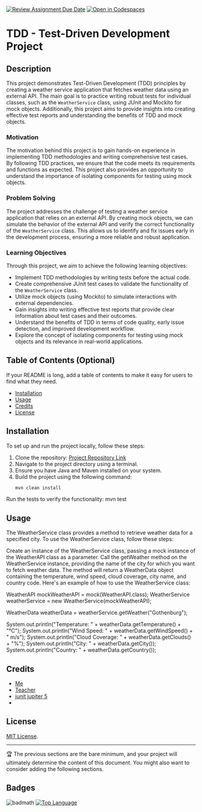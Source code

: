 [![Review Assignment Due Date](https://classroom.github.com/assets/deadline-readme-button-24ddc0f5d75046c5622901739e7c5dd533143b0c8e959d652212380cedb1ea36.svg)](https://classroom.github.com/a/-Un0hjO8)
[![Open in Codespaces](https://classroom.github.com/assets/launch-codespace-7f7980b617ed060a017424585567c406b6ee15c891e84e1186181d67ecf80aa0.svg)](https://classroom.github.com/open-in-codespaces?assignment_repo_id=11542742)
# TDD - Test-Driven Development Project

## Description

This project demonstrates Test-Driven Development (TDD) principles by creating a weather service application that fetches weather data using an external API. The main goal is to practice writing robust tests for individual classes, such as the `WeatherService` class, using JUnit and Mockito for mock objects. Additionally, this project aims to provide insights into creating effective test reports and understanding the benefits of TDD and mock objects.

### Motivation

The motivation behind this project is to gain hands-on experience in implementing TDD methodologies and writing comprehensive test cases. By following TDD practices, we ensure that the code meets its requirements and functions as expected. This project also provides an opportunity to understand the importance of isolating components for testing using mock objects.

### Problem Solving

The project addresses the challenge of testing a weather service application that relies on an external API. By creating mock objects, we can simulate the behavior of the external API and verify the correct functionality of the `WeatherService` class. This allows us to identify and fix issues early in the development process, ensuring a more reliable and robust application.

### Learning Objectives

Through this project, we aim to achieve the following learning objectives:

- Implement TDD methodologies by writing tests before the actual code.
- Create comprehensive JUnit test cases to validate the functionality of the `WeatherService` class.
- Utilize mock objects (using Mockito) to simulate interactions with external dependencies.
- Gain insights into writing effective test reports that provide clear information about test cases and their outcomes.
- Understand the benefits of TDD in terms of code quality, early issue detection, and improved development workflow.
- Explore the concept of isolating components for testing using mock objects and its relevance in real-world applications.


## Table of Contents (Optional)

If your README is long, add a table of contents to make it easy for users to find what they need.

- [Installation](#installation)
- [Usage](#usage)
- [Credits](#credits)
- [License](#license)

## Installation


To set up and run the project locally, follow these steps:

1. Clone the repository: [Project Repository Link](https://github.com/yourusername/your-repo-name)
2. Navigate to the project directory using a terminal.
3. Ensure you have Java and Maven installed on your system.
4. Build the project using the following command:
   ```sh
   mvn clean install
Run the tests to verify the functionality:
mvn test

## Usage

The WeatherService class provides a method to retrieve weather data for a specified city. To use the WeatherService class, follow these steps:

Create an instance of the WeatherService class, passing a mock instance of the WeatherAPI class as a parameter.
Call the getWeather method on the WeatherService instance, providing the name of the city for which you want to fetch weather data.
The method will return a WeatherData object containing the temperature, wind speed, cloud coverage, city name, and country code.
Here's an example of how to use the WeatherService class:

WeatherAPI mockWeatherAPI = mock(WeatherAPI.class);
WeatherService weatherService = new WeatherService(mockWeatherAPI);

WeatherData weatherData = weatherService.getWeather("Gothenburg");

System.out.println("Temperature: " + weatherData.getTemperature() + "°C");
System.out.println("Wind Speed: " + weatherData.getWindSpeed() + " m/s");
System.out.println("Cloud Coverage: " + weatherData.getClouds() + "%");
System.out.println("City: " + weatherData.getCity());
System.out.println("Country: " + weatherData.getCountry());


## Credits

* [Me]([ttphs://github.com/person1](https://github.com/Abukar-Abdale))
* [Teacher]((https://github.com/marcusjobb))
* [junit jupiter 5](https://mvnrepository.com/artifact/org.junit.jupiter/junit-jupiter/5.7.0)
* 

## License
[MIT License](https://choosealicense.com/licenses/mit/).

---

🏆 The previous sections are the bare minimum, and your project will ultimately determine the content of this document. You might also want to consider adding the following sections.

## Badges

![badmath](https://img.shields.io/github/languages/top/lernantino/badmath)
[![Top Language](https://img.shields.io/github/languages/top/Abukar-Abdale/your-repo-name)](https://github.com/Abukar-Abdale/your-repo-name)




